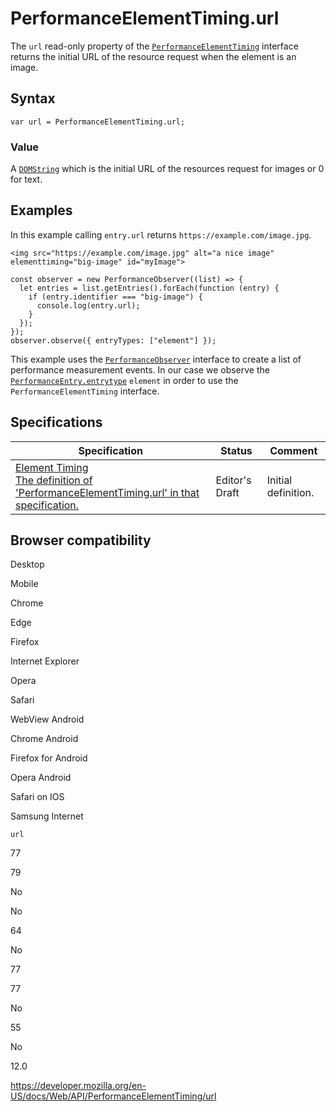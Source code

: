 # PerformanceElementTiming.url

The `url` read-only property of the [`PerformanceElementTiming`](../performanceelementtiming) interface returns the initial URL of the resource request when the element is an image.

## Syntax

    var url = PerformanceElementTiming.url;

### Value

A [`DOMString`](../domstring) which is the initial URL of the resources request for images or 0 for text.

## Examples

In this example calling `entry.url` returns `https://example.com/image.jpg`.

    <img src="https://example.com/image.jpg" alt="a nice image" elementtiming="big-image" id="myImage">

    const observer = new PerformanceObserver((list) => {
      let entries = list.getEntries().forEach(function (entry) {
        if (entry.identifier === "big-image") {
          console.log(entry.url);
        }
      });
    });
    observer.observe({ entryTypes: ["element"] });

This example uses the [`PerformanceObserver`](../performanceobserver) interface to create a list of performance measurement events. In our case we observe the [`PerformanceEntry.entrytype`](../performanceentry/entrytype) `element` in order to use the `PerformanceElementTiming` interface.

## Specifications

<table><thead><tr class="header"><th>Specification</th><th>Status</th><th>Comment</th></tr></thead><tbody><tr class="odd"><td><a href="https://wicg.github.io/element-timing/#dom-performanceelementtiming-url">Element Timing<br />
<span class="small">The definition of 'PerformanceElementTiming.url' in that specification.</span></a></td><td><span class="spec-ed">Editor's Draft</span></td><td>Initial definition.</td></tr></tbody></table>

## Browser compatibility

Desktop

Mobile

Chrome

Edge

Firefox

Internet Explorer

Opera

Safari

WebView Android

Chrome Android

Firefox for Android

Opera Android

Safari on IOS

Samsung Internet

`url`

77

79

No

No

64

No

77

77

No

55

No

12.0

<a href="https://developer.mozilla.org/en-US/docs/Web/API/PerformanceElementTiming/url" class="_attribution-link">https://developer.mozilla.org/en-US/docs/Web/API/PerformanceElementTiming/url</a>
